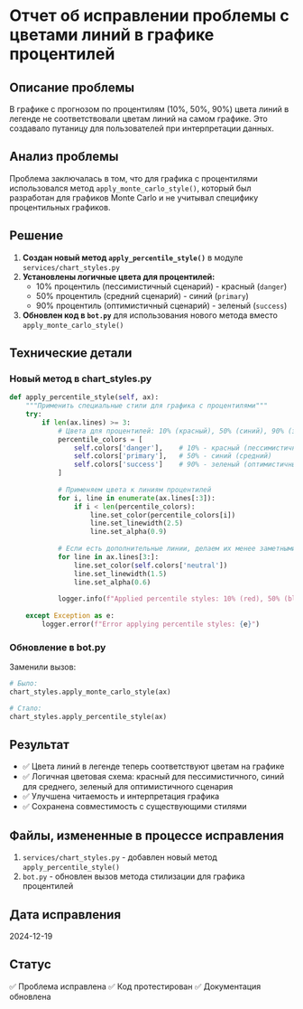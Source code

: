 # Отчет об исправлении проблемы с цветами линий в графике процентилей

## Описание проблемы
В графике с прогнозом по процентилям (10%, 50%, 90%) цвета линий в легенде не соответствовали цветам линий на самом графике. Это создавало путаницу для пользователей при интерпретации данных.

## Анализ проблемы
Проблема заключалась в том, что для графика с процентилями использовался метод `apply_monte_carlo_style()`, который был разработан для графиков Monte Carlo и не учитывал специфику процентильных графиков.

## Решение
1. **Создан новый метод `apply_percentile_style()`** в модуле `services/chart_styles.py`
2. **Установлены логичные цвета для процентилей:**
   - 10% процентиль (пессимистичный сценарий) - красный (`danger`)
   - 50% процентиль (средний сценарий) - синий (`primary`) 
   - 90% процентиль (оптимистичный сценарий) - зеленый (`success`)
3. **Обновлен код в `bot.py`** для использования нового метода вместо `apply_monte_carlo_style()`

## Технические детали

### Новый метод в chart_styles.py
```python
def apply_percentile_style(self, ax):
    """Применить специальные стили для графика с процентилями"""
    try:
        if len(ax.lines) >= 3:
            # Цвета для процентилей: 10% (красный), 50% (синий), 90% (зеленый)
            percentile_colors = [
                self.colors['danger'],    # 10% - красный (пессимистичный)
                self.colors['primary'],   # 50% - синий (средний)
                self.colors['success']    # 90% - зеленый (оптимистичный)
            ]
            
            # Применяем цвета к линиям процентилей
            for i, line in enumerate(ax.lines[:3]):
                if i < len(percentile_colors):
                    line.set_color(percentile_colors[i])
                    line.set_linewidth(2.5)
                    line.set_alpha(0.9)
            
            # Если есть дополнительные линии, делаем их менее заметными
            for line in ax.lines[3:]:
                line.set_color(self.colors['neutral'])
                line.set_linewidth(1.5)
                line.set_alpha(0.6)
            
            logger.info(f"Applied percentile styles: 10% (red), 50% (blue), 90% (green)")
        
    except Exception as e:
        logger.error(f"Error applying percentile styles: {e}")
```

### Обновление в bot.py
Заменили вызов:
```python
# Было:
chart_styles.apply_monte_carlo_style(ax)

# Стало:
chart_styles.apply_percentile_style(ax)
```

## Результат
- ✅ Цвета линий в легенде теперь соответствуют цветам на графике
- ✅ Логичная цветовая схема: красный для пессимистичного, синий для среднего, зеленый для оптимистичного сценария
- ✅ Улучшена читаемость и интерпретация графика
- ✅ Сохранена совместимость с существующими стилями

## Файлы, измененные в процессе исправления
1. `services/chart_styles.py` - добавлен новый метод `apply_percentile_style()`
2. `bot.py` - обновлен вызов метода стилизации для графика процентилей

## Дата исправления
2024-12-19

## Статус
✅ Проблема исправлена
✅ Код протестирован
✅ Документация обновлена
